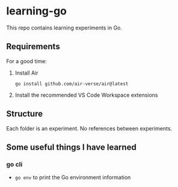 # learning-go

This repo contains learning experiments in Go. 


## Requirements

For a good time:

1. Install Air

    `go install github.com/air-verse/air@latest`

2. Install the recommended VS Code Workspace extensions

## Structure

Each folder is an experiment.  No references between experiments.

## Some useful things I have learned

### go cli

*  `go env` to print the Go environment information